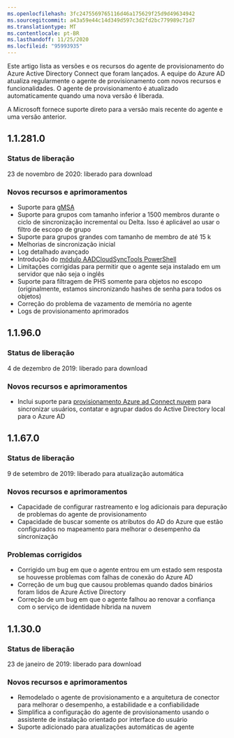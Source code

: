 ```yaml
---
ms.openlocfilehash: 3fc2475569765116d46a175629f25d9d49634942
ms.sourcegitcommit: a43a59e44c14d349d597c3d2fd2bc779989c71d7
ms.translationtype: MT
ms.contentlocale: pt-BR
ms.lasthandoff: 11/25/2020
ms.locfileid: "95993935"
---
```

Este artigo lista as versões e os recursos do agente de provisionamento do Azure Active Directory Connect que foram lançados. A equipe do Azure AD atualiza regularmente o agente de provisionamento com novos recursos e funcionalidades. O agente de provisionamento é atualizado automaticamente quando uma nova versão é liberada. 

A Microsoft fornece suporte direto para a versão mais recente do agente e uma versão anterior.

## <a name="112810"></a>1.1.281.0

### <a name="release-status"></a>Status de liberação

23 de novembro de 2020: liberado para download

### <a name="new-features-and-improvements"></a>Novos recursos e aprimoramentos

* Suporte para [gMSA](../articles/active-directory/cloud-provisioning/how-to-prerequisites.md#group-managed-service-accounts)
* Suporte para grupos com tamanho inferior a 1500 membros durante o ciclo de sincronização incremental ou Delta. Isso é aplicável ao usar o filtro de escopo de grupo
* Suporte para grupos grandes com tamanho de membro de até 15 k
* Melhorias de sincronização inicial
* Log detalhado avançado
* Introdução do [módulo AADCloudSyncTools PowerShell](../articles/active-directory/cloud-provisioning/reference-powershell.md)
* Limitações corrigidas para permitir que o agente seja instalado em um servidor que não seja o inglês
* Suporte para filtragem de PHS somente para objetos no escopo (originalmente, estamos sincronizando hashes de senha para todos os objetos)
* Correção do problema de vazamento de memória no agente
* Logs de provisionamento aprimorados


## <a name="11960"></a>1.1.96.0

### <a name="release-status"></a>Status de liberação

4 de dezembro de 2019: liberado para download

### <a name="new-features-and-improvements"></a>Novos recursos e aprimoramentos

* Inclui suporte para [provisionamento Azure ad Connect nuvem](../articles/active-directory/cloud-provisioning/what-is-cloud-provisioning.md) para sincronizar usuários, contatar e agrupar dados do Active Directory local para o Azure AD


## <a name="11670"></a>1.1.67.0

### <a name="release-status"></a>Status de liberação

9 de setembro de 2019: liberado para atualização automática

### <a name="new-features-and-improvements"></a>Novos recursos e aprimoramentos

* Capacidade de configurar rastreamento e log adicionais para depuração de problemas do agente de provisionamento
* Capacidade de buscar somente os atributos do AD do Azure que estão configurados no mapeamento para melhorar o desempenho da sincronização

### <a name="fixed-issues"></a>Problemas corrigidos

* Corrigido um bug em que o agente entrou em um estado sem resposta se houvesse problemas com falhas de conexão do Azure AD
* Correção de um bug que causou problemas quando dados binários foram lidos de Azure Active Directory
* Correção de um bug em que o agente falhou ao renovar a confiança com o serviço de identidade híbrida na nuvem

## <a name="11300"></a>1.1.30.0

### <a name="release-status"></a>Status de liberação

23 de janeiro de 2019: liberado para download

### <a name="new-features-and-improvements"></a>Novos recursos e aprimoramentos

* Remodelado o agente de provisionamento e a arquitetura de conector para melhorar o desempenho, a estabilidade e a confiabilidade 
* Simplifica a configuração do agente de provisionamento usando o assistente de instalação orientado por interface do usuário 
* Suporte adicionado para atualizações automáticas de agente


